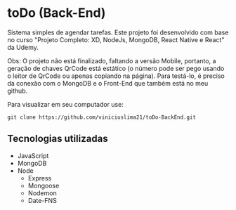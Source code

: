 # toDo (Back-End)
Sistema simples de agendar tarefas. Este projeto foi desenvolvido com base no curso "Projeto Completo: XD, NodeJs, MongoDB, React Native e React" da Udemy.

Obs: O projeto não está finalizado, faltando a versão Mobile, portanto, a geração de chaves QrCode está estático (o número pode ser pego usando o leitor de QrCode ou apenas copiando na página). Para testá-lo, é preciso da conexão com o MongoDB e o Front-End que também está no meu github. 

Para visualizar em seu computador use: 

```
git clone https://github.com/viniciuslima21/toDo-BackEnd.git
```

## Tecnologias utilizadas
* JavaScript
* MongoDB
* Node
    * Express
    * Mongoose
    * Nodemon
    * Date-FNS